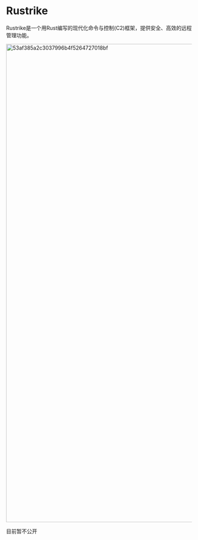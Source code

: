 # Rustrike
Rustrike是一个用Rust编写的现代化命令与控制(C2)框架，提供安全、高效的远程管理功能。

<img width="2798" height="1298" alt="53af385a2c3037996b4f5264727018bf" src="https://github.com/user-attachments/assets/86906b09-065d-4949-bd56-ff9360180ccd" />

目前暂不公开

